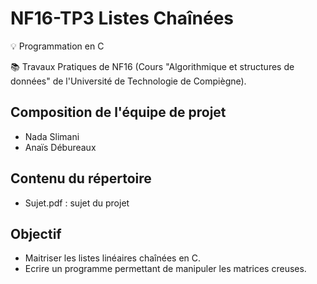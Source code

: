 # NF16-TP3 Listes Chaînées

💡 Programmation en C

📚 Travaux Pratiques de NF16 (Cours "Algorithmique et structures de données" de l'Université de Technologie de Compiègne). 

## Composition de l'équipe de projet

  * Nada Slimani
  * Anaïs Débureaux
  
## Contenu du répertoire
  
  * Sujet.pdf : sujet du projet

## Objectif 

*  Maitriser les listes linéaires chaînées en C.
*  Ecrire un programme permettant de manipuler les matrices creuses.
